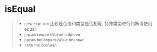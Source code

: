 # isEqual

> - `description` 比较是否值和类型是否相等, 特殊类型进行判断请使用 equal
> - `param` `compareValue` `unknown`
> - `param` `beCompareValue` `unknown`
> - `returns` `boolean`
